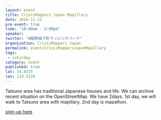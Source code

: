 ```yaml
---
layout: event
title: CrisisMappers Japan Mapillary
date: 2016-11-12
pre-event: true
time: "10:00am - 5:00pm"
speaker: 
twitter: "#龍野城下町マッピングパーテ"
organization: CrisisMappers Japan
permalink: event/CrisisMappersJapanMapillary
tags: 
 - saturday
category: event
published: true
lat: 34.8575
lon: 134.5126
---
```


Tatsuno area has traditional Japanese houses and life. We can archive recent situation on the OpenStreetMap. 
We have 2days. 1st day, we will walk to Tatsuno area with mapillary. 2nd day is mapathon.

[sign-up here](https://www.facebook.com/events/1075513685896594/)
